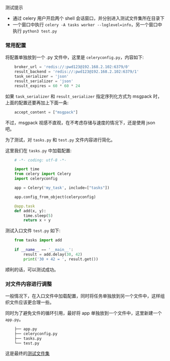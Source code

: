 

测试提示
* 通过 celery 用户开启两个 shell 会话窗口，并分别进入测试文件集所在目录下
* 一个窗口中执行 `celery -A tasks worker --loglevel=info`，另一个窗口中执行 `python3 test.py`


### 常用配置

将配置单独放到一个 .py 文件中，这里是 `celeryconfig.py`，内容如下:
```py
    broker_url = 'redis://:pwd123@192.168.2.102:6379/0'
    result_backend = 'redis://:pwd123@192.168.2.102:6379/1'
    task_serializer = 'json'
    result_serializer = 'json'
    result_expires = 60 * 60 * 24
```
如果 `task_serializer` 和 `result_serializer` 指定序列化方式为 msgpack 时，上面的配置还要再加上下面一条:
```py
    accept_content = ["msgpack"]
```
不过，msgpack 视感不直观，在不考虑存储与速度的情况下，还是使用 json 吧。

为了测试，对 `tasks.py` 和 `test.py` 文件内容进行简化。

这里我们在 `tasks.py` 中加载配置:
```py
    # -*- coding: utf-8 -*-

    import time
    from celery import Celery
    import celeryconfig

    app = Celery('my_task', include=["tasks"])

    app.config_from_object(celeryconfig)

    @app.task
    def add(x, y):
        time.sleep(5)
        return x + y
```

测试入口文件 `test.py` 如下:
```py
    from tasks import add
        
    if __name__ == '__main__':
        result = add.delay(30, 42)
        print('30 + 42 = ', result.get())
```

顺利的话，可以测试成功。


### 对文件内容进行调整

一般情况下，在入口文件中加载配置，同时将任务单独放到另一个文件中，这样组织文件应该更合理一些。

同时为了避免文件的循环引用，最好将 app 单独放到一个文件中，这里新建一个 `app.py`。
```sh
    ├── app.py
    ├── celeryconfig.py
    ├── tasks.py
    └── test.py
```

这是最终的[测试文件集](04)
